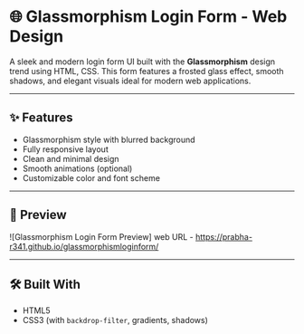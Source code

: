 # 🌐 Glassmorphism Login Form - Web Design

A sleek and modern login form UI built with the **Glassmorphism** design trend using HTML, CSS. This form features a frosted glass effect, smooth shadows, and elegant visuals ideal for modern web applications.

---

## ✨ Features

- Glassmorphism style with blurred background
- Fully responsive layout
- Clean and minimal design
- Smooth animations (optional)
- Customizable color and font scheme

---
## 📸 Preview

![Glassmorphism Login Form Preview]
web URL - https://prabha-r341.github.io/glassmorphismloginform/

---

## 🛠️ Built With

- HTML5
- CSS3 (with `backdrop-filter`, gradients, shadows)


